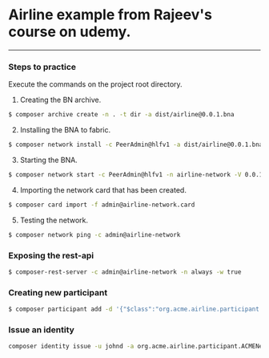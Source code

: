 # Airline example from Rajeev's course on udemy.  

---
### Steps to practice  
Execute the commands on the project root directory.

1. Creating the BN archive.  
```sh
$ composer archive create -n . -t dir -a dist/airline@0.0.1.bna
```

2. Installing the BNA to fabric.
```sh
$ composer network install -c PeerAdmin@hlfv1 -a dist/airline@0.0.1.bna
```

3. Starting the BNA.  
```sh
$ composer network start -c PeerAdmin@hlfv1 -n airline-network -V 0.0.1 -A admin -S adminpw
```

4. Importing the network card that has been created.  
```sh
$ composer card import -f admin@airline-network.card
```

5. Testing the network.    
```sh
$ composer network ping -c admin@airline-network
```

### Exposing the rest-api  

```sh
$ composer-rest-server -c admin@airline-network -n always -w true
```

### Creating new participant  

```sh
$ composer participant add -d '{"$class":"org.acme.airline.participant.ACMENetworkAdmin","participantKey":"johnd","contact":{"$class":"org.acme.airline.participant.Contact","fName":"John","lName":"Doe","email":"john.doe@acmeairline.com"}}' -c admin@airline-network
```

### Issue an identity  
```sh
composer identity issue -u johnd -a org.acme.airline.participant.ACMENetworkAdmin#johnd -c admin@airline-network -x
```